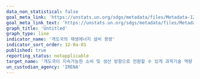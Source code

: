 ```yaml
---
data_non_statistical: false
goal_meta_link: 'https://unstats.un.org/sdgs/metadata/files/Metadata-12-0a-01.pdf'
goal_meta_link_text: 'https://unstats.un.org/sdgs/metadata/files/Metadata-12-0a-01.pdf'
graph_title: 'Untitled'
graph_type: line
indicator_name: '개도국의 재생에너지 설비 용량'
indicator_sort_order: 12-0a-01
published: true
reporting_status: notapplicable
target_name: '개도국이 지속가능한 소비 및 생산 방향으로 전환할 수 있게 과학기술 역량 강화 지원'
un_custodian_agency: 'IRENA'
---
```


